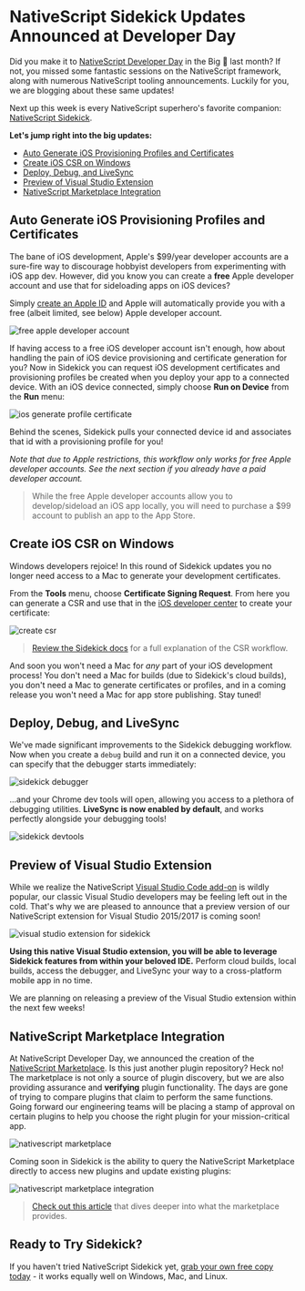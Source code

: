 # NativeScript Sidekick Updates Announced at Developer Day

Did you make it to [NativeScript Developer Day](http://developerday.nativescript.org/) in the Big 🍎 last month? If not, you missed some fantastic sessions on the NativeScript framework, along with numerous NativeScript tooling announcements. Luckily for you, we are blogging about these same updates!

Next up this week is every NativeScript superhero's favorite companion: [NativeScript Sidekick](https://www.nativescript.org/nativescript-sidekick).

**Let's jump right into the big updates:**

- [Auto Generate iOS Provisioning Profiles and Certificates](#ios-provisioning-cert)
- [Create iOS CSR on Windows](#ios-csr-windows)
- [Deploy, Debug, and LiveSync](#debug)
- [Preview of Visual Studio Extension](#visual-studio)
- [NativeScript Marketplace Integration](#marketplace)

<a name="ios-provisioning-cert"></a>
## Auto Generate iOS Provisioning Profiles and Certificates

The bane of iOS development, Apple's $99/year developer accounts are a sure-fire way to discourage hobbyist developers from experimenting with iOS app dev. However, did you know you can create a **free** Apple developer account and use that for sideloading apps on iOS devices?

Simply [create an Apple ID](https://appleid.apple.com/account#!&page=create) and Apple will automatically provide you with a free (albeit limited, see below) Apple developer account.

![free apple developer account](apple-developer-account.png)

If having access to a free iOS developer account isn't enough, how about handling the pain of iOS device provisioning and certificate generation for you? Now in Sidekick you can request iOS development certificates and provisioning profiles be created when you deploy your app to a connected device. With an iOS device connected, simply choose **Run on Device** from the **Run** menu:

![ios generate profile certificate](ios-generate-profile-cert.png)

Behind the scenes, Sidekick pulls your connected device id and associates that id with a provisioning profile for you!

*Note that due to Apple restrictions, this workflow only works for free Apple developer accounts. See the next section if you already have a paid developer account.*

> While the free Apple developer accounts allow you to develop/sideload an iOS app locally, you will need to purchase a $99 account to publish an app to the App Store.

<a name="ios-csr-windows"></a>
## Create iOS CSR on Windows

Windows developers rejoice! In this round of Sidekick updates you no longer need access to a Mac to generate your development certificates.

From the **Tools** menu, choose **Certificate Signing Request**. From here you can generate a CSR and use that in the [iOS developer center](https://developer.apple.com/account/) to create your certificate: 

![create csr](sidekick-csr.png)

> [Review the Sidekick docs](http://docs.nativescript.org/sidekick/user-guide/code-signing/code-signing-for-ios/ios-developer-program.html) for a full explanation of the CSR workflow.

And soon you won't need a Mac for *any* part of your iOS development process! You don't need a Mac for builds (due to Sidekick's cloud builds), you don't need a Mac to generate certificates or profiles, and in a coming release you won't need a Mac for app store publishing. Stay tuned!

<a name="debug"></a>
## Deploy, Debug, and LiveSync

We've made significant improvements to the Sidekick debugging workflow. Now when you create a `debug` build and run it on a connected device, you can specify that the debugger starts immediately:

![sidekick debugger](debugger.png)

...and your Chrome dev tools will open, allowing you access to a plethora of debugging utilities. **LiveSync is now enabled by default**, and works perfectly alongside your debugging tools!

![sidekick devtools](debugger-device.png)

<a name="visual-studio"></a>
## Preview of Visual Studio Extension

While we realize the NativeScript [Visual Studio Code add-on](https://www.nativescript.org/nativescript-for-visual-studio-code) is wildly popular, our classic Visual Studio developers may be feeling left out in the cold. That's why we are pleased to announce that a preview version of our NativeScript extension for Visual Studio 2015/2017 is coming soon!

![visual studio extension for sidekick](visual-studio.png)

**Using this native Visual Studio extension, you will be able to leverage Sidekick features from within your beloved IDE.** Perform cloud builds, local builds, access the debugger, and LiveSync your way to a cross-platform mobile app in no time.

We are planning on releasing a preview of the Visual Studio extension within the next few weeks!

<a name="marketplace"></a>
## NativeScript Marketplace Integration

At NativeScript Developer Day, we announced the creation of the [NativeScript Marketplace](http://market.nativescript.org/). Is this just another plugin repository? Heck no! The marketplace is not only a source of plugin discovery, but we are also providing assurance and **verifying** plugin functionality. The days are gone of trying to compare plugins that claim to perform the same functions. Going forward our engineering teams will be placing a stamp of approval on certain plugins to help you choose the right plugin for your mission-critical app.

![nativescript marketplace](marketplace.png)

Coming soon in Sidekick is the ability to query the NativeScript Marketplace directly to access new plugins and update existing plugins:

![nativescript marketplace integration](plugins.png)

> [Check out this article](https://www.nativescript.org/blog/nativescript-marketplace---discover-high-quality-plugins-templates-and-tools) that dives deeper into what the marketplace provides.

## Ready to Try Sidekick?

If you haven't tried NativeScript Sidekick yet, [grab your own free copy today](https://www.nativescript.org/nativescript-sidekick) - it works equally well on Windows, Mac, and Linux.